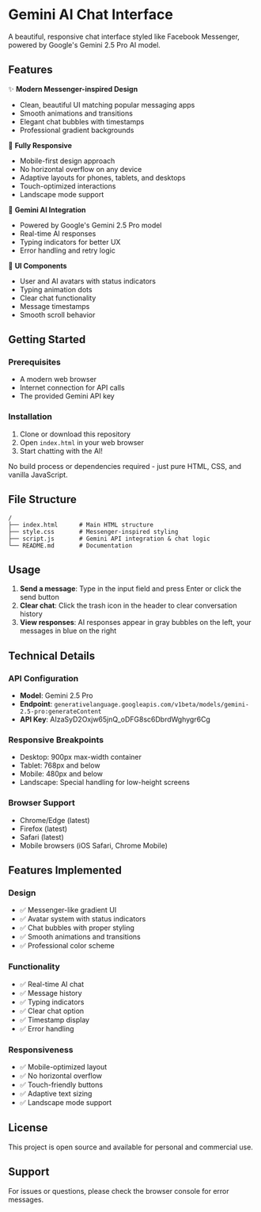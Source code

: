 # Gemini AI Chat Interface

A beautiful, responsive chat interface styled like Facebook Messenger, powered by Google's Gemini 2.5 Pro AI model.

## Features

✨ **Modern Messenger-inspired Design**
- Clean, beautiful UI matching popular messaging apps
- Smooth animations and transitions
- Elegant chat bubbles with timestamps
- Professional gradient backgrounds

📱 **Fully Responsive**
- Mobile-first design approach
- No horizontal overflow on any device
- Adaptive layouts for phones, tablets, and desktops
- Touch-optimized interactions
- Landscape mode support

🤖 **Gemini AI Integration**
- Powered by Google's Gemini 2.5 Pro model
- Real-time AI responses
- Typing indicators for better UX
- Error handling and retry logic

🎨 **UI Components**
- User and AI avatars with status indicators
- Typing animation dots
- Clear chat functionality
- Message timestamps
- Smooth scroll behavior

## Getting Started

### Prerequisites
- A modern web browser
- Internet connection for API calls
- The provided Gemini API key

### Installation

1. Clone or download this repository
2. Open `index.html` in your web browser
3. Start chatting with the AI!

No build process or dependencies required - just pure HTML, CSS, and vanilla JavaScript.

## File Structure

```
/
├── index.html      # Main HTML structure
├── style.css       # Messenger-inspired styling
├── script.js       # Gemini API integration & chat logic
└── README.md       # Documentation
```

## Usage

1. **Send a message**: Type in the input field and press Enter or click the send button
2. **Clear chat**: Click the trash icon in the header to clear conversation history
3. **View responses**: AI responses appear in gray bubbles on the left, your messages in blue on the right

## Technical Details

### API Configuration
- **Model**: Gemini 2.5 Pro
- **Endpoint**: `generativelanguage.googleapis.com/v1beta/models/gemini-2.5-pro:generateContent`
- **API Key**: AIzaSyD2Oxjw65jnQ_oDFG8sc6DbrdWghygr6Cg

### Responsive Breakpoints
- Desktop: 900px max-width container
- Tablet: 768px and below
- Mobile: 480px and below
- Landscape: Special handling for low-height screens

### Browser Support
- Chrome/Edge (latest)
- Firefox (latest)
- Safari (latest)
- Mobile browsers (iOS Safari, Chrome Mobile)

## Features Implemented

### Design
- ✅ Messenger-like gradient UI
- ✅ Avatar system with status indicators
- ✅ Chat bubbles with proper styling
- ✅ Smooth animations and transitions
- ✅ Professional color scheme

### Functionality
- ✅ Real-time AI chat
- ✅ Message history
- ✅ Typing indicators
- ✅ Clear chat option
- ✅ Timestamp display
- ✅ Error handling

### Responsiveness
- ✅ Mobile-optimized layout
- ✅ No horizontal overflow
- ✅ Touch-friendly buttons
- ✅ Adaptive text sizing
- ✅ Landscape mode support

## License

This project is open source and available for personal and commercial use.

## Support

For issues or questions, please check the browser console for error messages.
